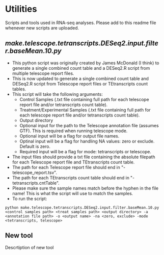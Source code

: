# Utilities
Scripts and tools used in RNA-seq analyses.
Please add to this readme file whenever new scripts are uploaded.

## _make.telescope.tetranscripts.DESeq2.input.filter.baseMean.10.py_
* This python script was originally created by James McDonald (I think) to generate a single combined count table and a DESeq2.R script from multiple telescope report files.
* This is now updated to generate a single combined count table and DESeq2.R script from Telescope report files or TEtranscripts count tables.
* This script will take the following arguments:
  - Control Samples (.txt file containing full path for each telescope report file and/or tetranscripts count table).
  - Treatment/Experimental Samples (.txt file containing full path for each telescope report file and/or tetranscripts count table).
  - Output directory
  - Optional input for the path to the Telescope annotation file (assumes GTF). This is required when running telescope mode.
  - Optional input will be a flag for output file names.
  - Optinal input will be a flag for handling NA values: zero or exclude. Default is zero.
  - Required input will be a flag for mode: tetranscripts or telescope.
* The input files should provide a txt file containing the absolute filepath for each Telescope report file and TEtranscripts count table.
* The path for each Telescope report file should end in "-telescope_report.tsv".
* The path for each TEtranscripts count table should end in "-tetranscripts.cntTable".
* Please make sure the sample names match before the hyphen in the file name! This is what the script will use to match the samples.
* To run the script:
```
python make.telescope.tetranscripts.DESeq2.input.filter.baseMean.10.py <control samples path> <treat samples path> <output directory> -a <annotation file path> -o <output name> -na <zero, exclude> -mode <tetranscripts, telescope>
```

## New tool
Descrtiption of new tool
